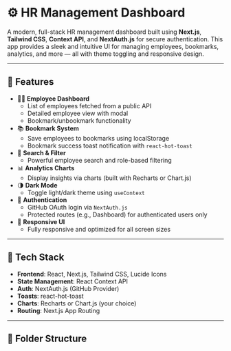 # ⚙️ HR Management Dashboard

A modern, full-stack HR management dashboard built using **Next.js**, **Tailwind CSS**, **Context API**, and **NextAuth.js** for secure authentication. This app provides a sleek and intuitive UI for managing employees, bookmarks, analytics, and more — all with theme toggling and responsive design.

---

## 🚀 Features

- 🧑‍💼 **Employee Dashboard**
  - List of employees fetched from a public API
  - Detailed employee view with modal
  - Bookmark/unbookmark functionality
- 📚 **Bookmark System**
  - Save employees to bookmarks using localStorage
  - Bookmark success toast notification with `react-hot-toast`
- 🔎 **Search & Filter**
  - Powerful employee search and role-based filtering
- 📊 **Analytics Charts**
  - Display insights via charts (built with Recharts or Chart.js)
- 🌗 **Dark Mode**
  - Toggle light/dark theme using `useContext`
- 🔐 **Authentication**
  - GitHub OAuth login via `NextAuth.js`
  - Protected routes (e.g., Dashboard) for authenticated users only
- 📱 **Responsive UI**
  - Fully responsive and optimized for all screen sizes

---

## 🧪 Tech Stack

- **Frontend**: React, Next.js, Tailwind CSS, Lucide Icons
- **State Management**: React Context API
- **Auth**: NextAuth.js (GitHub Provider)
- **Toasts**: react-hot-toast
- **Charts**: Recharts or Chart.js (your choice)
- **Routing**: Next.js App Routing

---

## 🧰 Folder Structure

